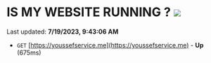 # IS MY WEBSITE RUNNING ? [![](https://img.shields.io/static/v1?label=Sponsor&message=%E2%9D%A4&logo=GitHub&color=%23fe8e86)](https://github.com/sponsors/<username>)

Last updated: **7/19/2023, 9:43:06 AM**

- `GET` [https://youssefservice.me](https://youssefservice.me) - **Up** (675ms)
